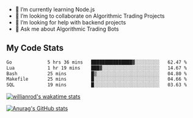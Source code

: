 
- 🌱 I’m currently learning Node.js
- 👯 I’m looking to collaborate on Algorithmic Trading Projects
- 🤔 I’m looking for help with backend projects
- 💬 Ask me about Algorithmic Trading Bots

## My Code Stats

<!--START_SECTION:waka-->

```txt
Go             5 hrs 36 mins   ███████████████▓░░░░░░░░░   62.47 %
Lua            1 hr 19 mins    ███▓░░░░░░░░░░░░░░░░░░░░░   14.67 %
Bash           25 mins         █▒░░░░░░░░░░░░░░░░░░░░░░░   04.80 %
Makefile       25 mins         █░░░░░░░░░░░░░░░░░░░░░░░░   04.66 %
SQL            19 mins         █░░░░░░░░░░░░░░░░░░░░░░░░   03.63 %
```

<!--END_SECTION:waka-->

[![willianrod's wakatime stats](https://github-readme-stats.vercel.app/api/wakatime?username=holdandup&layout=compact&theme=react&custom_title=Wakatime%20All%20Time%20Stats&langs_count=8)](https://github.com/anuraghazra/github-readme-stats)

[![Anurag's GitHub stats](https://github-readme-stats.vercel.app/api?username=Kevinbarrero)](https://github.com/anuraghazra/github-readme-stats)





